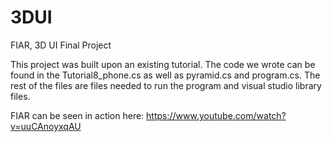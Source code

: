 3DUI
====

FIAR, 3D UI Final Project

This project was built upon an existing tutorial. The code we wrote can be found
in the Tutorial8_phone.cs as well as pyramid.cs and program.cs. The rest of the files
are files needed to run the program and visual studio library files.

FIAR can be seen in action here: https://www.youtube.com/watch?v=uuCAnoyxqAU
